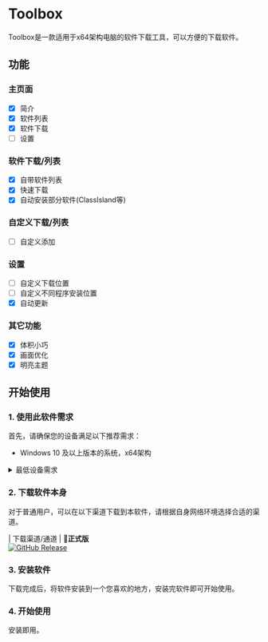 # Toolbox

Toolbox是一款适用于x64架构电脑的软件下载工具，可以方便的下载软件。

## 功能
### 主页面
- [X] 简介
- [X] 软件列表
- [X] 软件下载
- [ ] 设置
### 软件下载/列表
- [X] 自带软件列表
- [X] 快速下载
- [X] 自动安装部分软件(ClassIsland等)
### 自定义下载/列表
- [ ] 自定义添加
### 设置
- [ ] 自定义下载位置
- [ ] 自定义不同程序安装位置
- [X] 自动更新
### 其它功能
- [X] 体积小巧
- [X] 画面优化
- [X] 明亮主题

## 开始使用

### 1. 使用此软件需求

首先，请确保您的设备满足以下推荐需求：
- Windows 10 及以上版本的系统，x64架构

<details>
<summary>最低设备需求</summary>

Toolbox 理论上可以在以下的系统环境中运行：

- Windows 7 及以上版本系统，x64架构

**注意：在这些系统上运行 Lzy Toolbox 可能会出现下载不稳定的情况。**

> ⚠️**不建议在 Windows 10 以下的系统运行本应用。**

</details>

### 2. 下载软件本身

对于普通用户，可以在以下渠道下载到本软件，请根据自身网络环境选择合适的渠道。

| 下载渠道/通道 | **🚀正式版** <br/>[![GitHub Release](https://img.shields.io/github/v/release/lzy98276/Toolbox?style=flat-square&logo=GitHub&color=%233fb950)](https://github.com/lzy98276/Toolbox/releases/latest)

### 3. 安装软件

下载完成后，将软件安装到一个您喜欢的地方，安装完软件即可开始使用。

### 4. 开始使用

安装即用。
